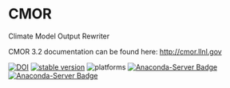 # CMOR
Climate Model Output Rewriter

CMOR 3.2 documentation can be found here: http://cmor.llnl.gov



[![DOI](https://zenodo.org/badge/DOI/10.5281/zenodo.863751.svg)](https://doi.org/10.5281/zenodo.863751)
[![stable version](https://img.shields.io/badge/stable%20version-3.2.6-brightgreen.svg)](https://github.com/PCMDI/cmor/releases/tag/3.2.6)
![platforms](https://img.shields.io/badge/platforms-linux%20|%20osx-lightgrey.svg)
[![Anaconda-Server Badge](https://anaconda.org/pcmdi/cmor/badges/installer/conda.svg)](https://conda.anaconda.org/pcmdi)
[![Anaconda-Server Badge](https://anaconda.org/pcmdi/cmor/badges/downloads.svg)](https://anaconda.org/pcmdi)
